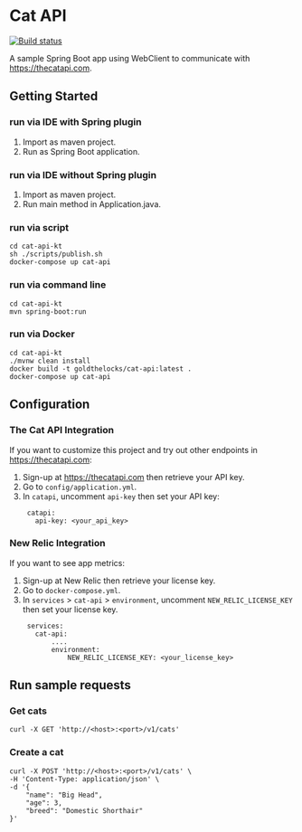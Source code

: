 # Cat API

[![Build status](https://badge.buildkite.com/1cb5c67da18c20ff18a46600f3f37f9339c19b6d9659e3299c.svg?branch=master?theme=slack)](https://buildkite.com/goldthelocks/cat-api-kt)

A sample Spring Boot app using WebClient to communicate with https://thecatapi.com.

## Getting Started

### run via IDE with Spring plugin
1. Import as maven project.
2. Run as Spring Boot application.

### run via IDE without Spring plugin
1. Import as maven project.
2. Run main method in Application.java.

### run via script
```
cd cat-api-kt
sh ./scripts/publish.sh
docker-compose up cat-api
```

### run via command line
```
cd cat-api-kt
mvn spring-boot:run
```

### run via Docker
```
cd cat-api-kt
./mvnw clean install
docker build -t goldthelocks/cat-api:latest . 
docker-compose up cat-api
```

## Configuration

### The Cat API Integration
If you want to customize this project and try out other endpoints in https://thecatapi.com:

1. Sign-up at https://thecatapi.com then retrieve your API key.
2. Go to `config/application.yml`.
3. In `catapi`, uncomment `api-key` then set your API key:
     ```
      catapi:
        api-key: <your_api_key>
     ```
 
### New Relic Integration
If you want to see app metrics:

1. Sign-up at New Relic then retrieve your license key.
2. Go to `docker-compose.yml`.
3. In `services` > `cat-api` > `environment`, uncomment `NEW_RELIC_LICENSE_KEY` then set your license key.
     ```
      services:
        cat-api:
            ....
            environment:
                NEW_RELIC_LICENSE_KEY: <your_license_key>
     ```

## Run sample requests

### Get cats

```
curl -X GET 'http://<host>:<port>/v1/cats'
```

### Create a cat

```
curl -X POST 'http://<host>:<port>/v1/cats' \
-H 'Content-Type: application/json' \
-d '{
    "name": "Big Head",
    "age": 3,
    "breed": "Domestic Shorthair"
}'
```